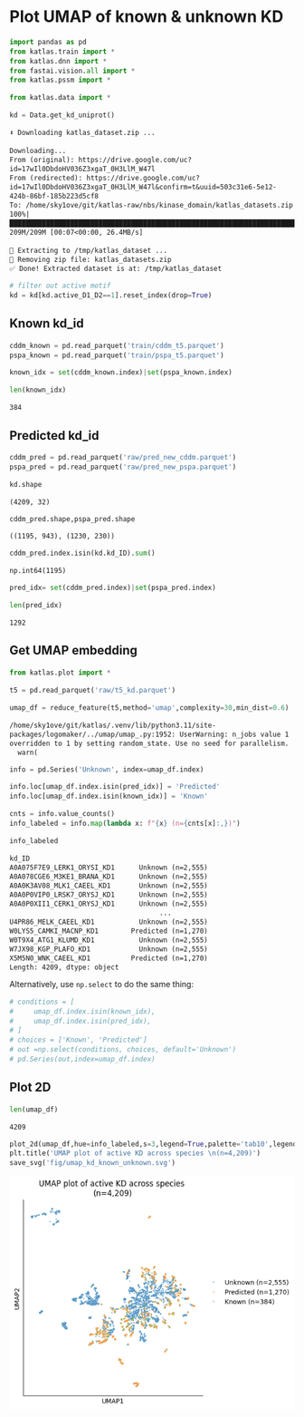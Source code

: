 # Plot UMAP of known & unknown KD


<!-- WARNING: THIS FILE WAS AUTOGENERATED! DO NOT EDIT! -->

``` python
import pandas as pd
from katlas.train import *
from katlas.dnn import *
from fastai.vision.all import *
from katlas.pssm import *
```

``` python
from katlas.data import *
```

``` python
kd = Data.get_kd_uniprot()
```

    ⬇️ Downloading katlas_dataset.zip ...

    Downloading...
    From (original): https://drive.google.com/uc?id=17wIl0DbdoHV036Z3xgaT_0H3LlM_W47l
    From (redirected): https://drive.google.com/uc?id=17wIl0DbdoHV036Z3xgaT_0H3LlM_W47l&confirm=t&uuid=503c31e6-5e12-424b-86bf-185b223d5cf8
    To: /home/sky1ove/git/katlas-raw/nbs/kinase_domain/katlas_datasets.zip
    100%|███████████████████████████████████████████████████████████████████████████████████████████| 209M/209M [00:07<00:00, 26.4MB/s]

    📂 Extracting to /tmp/katlas_dataset ...
    🧹 Removing zip file: katlas_datasets.zip
    ✅ Done! Extracted dataset is at: /tmp/katlas_dataset

``` python
# filter out active motif
kd = kd[kd.active_D1_D2==1].reset_index(drop=True)
```

## Known kd_id

``` python
cddm_known = pd.read_parquet('train/cddm_t5.parquet')
pspa_known = pd.read_parquet('train/pspa_t5.parquet')
```

``` python
known_idx = set(cddm_known.index)|set(pspa_known.index)
```

``` python
len(known_idx)
```

    384

## Predicted kd_id

``` python
cddm_pred = pd.read_parquet('raw/pred_new_cddm.parquet')
pspa_pred = pd.read_parquet('raw/pred_new_pspa.parquet')
```

``` python
kd.shape
```

    (4209, 32)

``` python
cddm_pred.shape,pspa_pred.shape
```

    ((1195, 943), (1230, 230))

``` python
cddm_pred.index.isin(kd.kd_ID).sum()
```

    np.int64(1195)

``` python
pred_idx= set(cddm_pred.index)|set(pspa_pred.index)
```

``` python
len(pred_idx)
```

    1292

## Get UMAP embedding

``` python
from katlas.plot import *
```

``` python
t5 = pd.read_parquet('raw/t5_kd.parquet')
```

``` python
umap_df = reduce_feature(t5,method='umap',complexity=30,min_dist=0.6)
```

    /home/sky1ove/git/katlas/.venv/lib/python3.11/site-packages/logomaker/../umap/umap_.py:1952: UserWarning: n_jobs value 1 overridden to 1 by setting random_state. Use no seed for parallelism.
      warn(

``` python
info = pd.Series('Unknown', index=umap_df.index)
```

``` python
info.loc[umap_df.index.isin(pred_idx)] = 'Predicted'
info.loc[umap_df.index.isin(known_idx)] = 'Known'
```

``` python
cnts = info.value_counts()
info_labeled = info.map(lambda x: f"{x} (n={cnts[x]:,})")
```

``` python
info_labeled
```

    kd_ID
    A0A075F7E9_LERK1_ORYSI_KD1      Unknown (n=2,555)
    A0A078CGE6_M3KE1_BRANA_KD1      Unknown (n=2,555)
    A0A0K3AV08_MLK1_CAEEL_KD1       Unknown (n=2,555)
    A0A0P0VIP0_LRSK7_ORYSJ_KD1      Unknown (n=2,555)
    A0A0P0XII1_CERK1_ORYSJ_KD1      Unknown (n=2,555)
                                         ...         
    U4PR86_MELK_CAEEL_KD1           Unknown (n=2,555)
    W0LYS5_CAMKI_MACNP_KD1        Predicted (n=1,270)
    W0T9X4_ATG1_KLUMD_KD1           Unknown (n=2,555)
    W7JX98_KGP_PLAFO_KD1            Unknown (n=2,555)
    X5M5N0_WNK_CAEEL_KD1          Predicted (n=1,270)
    Length: 4209, dtype: object

Alternatively, use `np.select` to do the same thing:

``` python
# conditions = [
#     umap_df.index.isin(known_idx),
#     umap_df.index.isin(pred_idx),
# ]
# choices = ['Known', 'Predicted']
# out =np.select(conditions, choices, default='Unknown')
# pd.Series(out,index=umap_df.index)
```

## Plot 2D

``` python
len(umap_df)
```

    4209

``` python
plot_2d(umap_df,hue=info_labeled,s=3,legend=True,palette='tab10',legend_title='')
plt.title('UMAP plot of active KD across species \n(n=4,209)')
save_svg('fig/umap_kd_known_unknown.svg')
```

![](kd_10_plot_umap_known_unk_files/figure-commonmark/cell-24-output-1.png)
